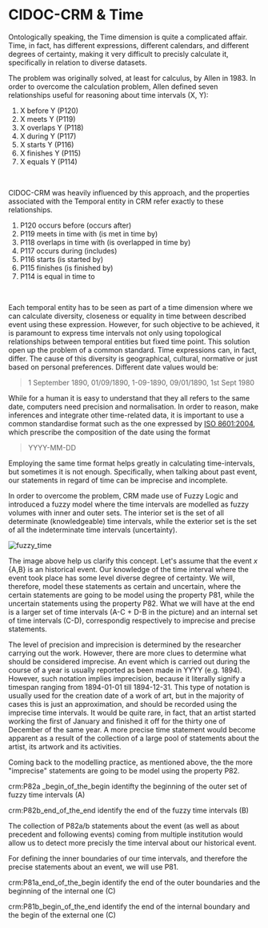 # CIDOC-CRM & Time



Ontologically speaking, the Time dimension is quite a complicated affair. Time, in fact, has different expressions, different calendars, and different degrees of certainty, making it very difficult to precisly calculate it, specifically in relation to diverse datasets. 

The problem was originally solved, at least for calculus, by Allen in 1983. In order to overcome the calculation problem, Allen defined seven relationships useful for reasoning about time intervals (X, Y):

1. X before Y (P120)
2. X meets Y (P119)
3. X overlaps Y (P118)
4. X during Y (P117)
5. X starts Y (P116)
6. X finishes Y (P115)
7. X equals Y (P114)   

<br>


CIDOC-CRM was heavily influenced by this approach, and the properties associated with the Temporal entity in CRM refer exactly to these relationships.  


1. P120 occurs before (occurs after)
2. P119 meets in time with (is met in time by)
3. P118 overlaps in time with (is overlapped in time by)
4. P117 occurs during (includes)
5. P116 starts (is started by)
6. P115 finishes (is finished by)
7. P114 is equal in time to   

<br>


Each temporal entity has to be seen as part of a time dimension where we can calculate diversity, closeness or equality in time between described event using these expression. However, for such objective to be achieved, it is paramount to express time intervals not only using topological relationships between temporal entities but fixed time point. This solution open up the problem of a common standard. Time expressions can, in fact, differ. The cause of this diversity is geographical, cultural, normative or just based on personal preferences. Different date values would be: 

> 1 September 1890, 01/09/1890, 1-09-1890, 09/01/1890, 1st Sept 1980

While for a human it is easy to understand that they all refers to the same date, computers need precision and normalisation. In order to reason, make inferences and integrate other time-related data, it is important to use a common standardise format such as the one expressed by [ISO 8601:2004](https://www.iso.org/standard/40874.html), which prescribe the composition of the date using the format 

> YYYY-MM-DD

Employing the same time format helps greatly in calculating time-intervals, but sometimes it is not enough. Specifically, when talking about past event, our statements in regard of time can be imprecise and incomplete. 

In order to overcome the problem, CRM made use of Fuzzy Logic and introduced a fuzzy model where the time intervals are modelled as fuzzy volumes with inner and outer sets. The interior set is the set of all determinate (knowledgeable) time intervals, while the exterior set is the set of all the indeterminate time intervals (uncertainty).



![fuzzy_time](https://s14.postimg.cc/42xwwks81/fuzzy_time.png)





The image above help us clarify this concept. Let's assume that the event *x* {A,B} is an historical event. Our knowledge of the time interval where the event took place has some level diverse degree of certainty. We will, therefore, model these statements as certain and uncertain, where the certain statements are going to be model using the property P81, while the uncertain statements using the property P82. What we will have at the end is a larger set of time intervals (A-C + D-B in the picture) and an internal set of time intervals (C-D), correspondig respectively to imprecise and precise statements.

The level of precision and imprecision is determined by the researcher carrying out the work. However, there are more clues to determine what should be considered imprecise. An event which is carried out during the course of a year is usually reported as been made in YYYY (e.g. 1894). However, such notation implies imprecision, because it literally signify a timespan ranging from 1894-01-01 till 1894-12-31. This type of notation is usually used for the creation date of a work of art, but in the majority of cases this is just an approximation, and should be recorded using the imprecise time intervals. It would be quite rare, in fact, that an artist started working the first of January and finished it off for the thirty one of December of the same year. A more precise time statement would become apparent as a result of the collection of a large pool of statements about the artist, its artwork and its activities.

Coming back to the modelling practice, as mentioned above, the the more "imprecise" statements are going to be model using the property P82.

crm:P82a _begin_of_the_begin identifty the beginning of the outer set of fuzzy time intervals (A)

crm:P82b_end_of_the_end identify the end of the fuzzy time intervals (B)

The collection of P82a/b statements about the event (as well as about precedent and following events) coming from multiple institution would allow us to detect more precisly the time interval about our historical event.

For defining the inner boundaries of our time intervals, and therefore the precise statements about an event, we will use P81.

crm:P81a_end_of_the_begin identify the end of the outer boundaries and the beginning of the internal one (C)

crm:P81b_begin_of_the_end identify the end of the internal boundary and the begin of the external one (C)



